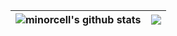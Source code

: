| <img align="center" src="https://github-readme-stats.vercel.app/api?username=minorcell&theme=dracula&show_icons=true&hide_border=true&count_private=true" alt="minorcell's github stats" /> | <img align="center" src="https://github-readme-stats.vercel.app/api/top-langs/?username=minorcell&theme=dracula&show_icons=true&hide_border=true&layout=compact" /> |
| ------------- | ------------- |
